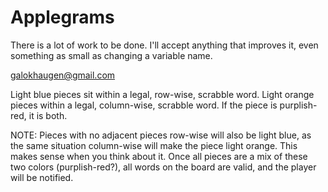 # Applegrams

There is a lot of work to be done. I'll accept anything that improves it, even something as small as changing a variable name.

galokhaugen@gmail.com

Light blue pieces sit within a legal, row-wise, scrabble word.
Light orange pieces within a legal, column-wise, scrabble word.
If the piece is purplish-red, it is both.

NOTE: Pieces with no adjacent pieces row-wise will also be light blue, as the same situation
column-wise will make the piece light orange. This makes sense when you think about it. Once all pieces are a mix of these two colors (purplish-red?), all words on the board are valid, and the player will be notified.